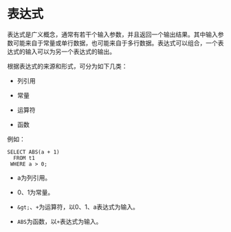 表达式 
========================



表达式是广义概念，通常有若干个输入参数，并且返回一个输出结果。其中输入参数可能来自于常量或单行数据，也可能来自于多行数据。表达式可以组合，一个表达式的输入可以为另一个表达式的输出。

根据表达式的来源和形式，可分为如下几类：

* 列引用

  




<!-- -->

* 常量

  




<!-- -->

* 运算符

  




<!-- -->

* 函数

  




例如：

    SELECT ABS(a + 1) 
      FROM t1 
     WHERE a > 0;





* a为列引用。




<!-- -->

* 0、1为常量。




<!-- -->

* `&gt;`、`+`为运算符，以0、1、a表达式为输入。




<!-- -->

* `ABS`为函数，以`+`表达式为输入。



